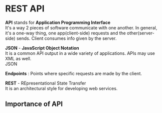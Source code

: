 # REST API

**API** stands for **Application Programming Interface**  
It's a way 2 pieces of software communicate with one another. In general, it's a one-way thing, one app(client-side) requests and the other(server-side) sends. Client consumes info given by the server.

**JSON** - **JavaScript Object Notation**  
It is a common API output in a wide variety of applications. APIs may use XML as well.  
JSON

**Endpoints** : Points where specific requests are made by the client.

**REST** - REpresentational State Transfer  
It is an architectural style for developing web services.

## Importance of API

